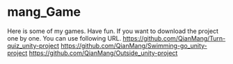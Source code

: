 # mang_Game
Here is some of my games. Have fun.
If you want to download the project one by one. You can use following URL.
https://github.com/QianMang/Turn-quiz_unity-project
https://github.com/QianMang/Swimming-go_unity-project
https://github.com/QianMang/Outside_unity-project
